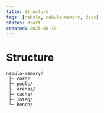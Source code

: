 ```yaml
---
title: Structure
tags: [nebula, nebula-memory, docs]
status: draft
created: 2025-08-19
---
```


# Structure

```
nebula-memory/
 ├─ core/
 ├─ pools/
 ├─ arenas/
 ├─ cache/
 ├─ integ/
 └─ bench/
```
